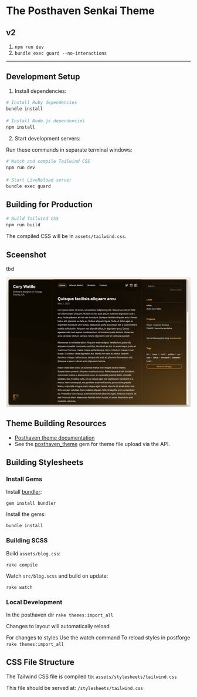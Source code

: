# The Posthaven Senkai Theme

## v2

1. `npm run dev`
1. `bundle exec guard --no-interactions`

---

## Development Setup

1. Install dependencies:
```bash
# Install Ruby dependencies
bundle install

# Install Node.js dependencies
npm install
```

2. Start development servers:

Run these commands in separate terminal windows:
```bash
# Watch and compile Tailwind CSS
npm run dev

# Start LiveReload server
bundle exec guard
```


## Building for Production

```bash
# Build Tailwind CSS
npm run build
```

The compiled CSS will be in `assets/tailwind.css`.


## Sceenshot

tbd

![Screenshot](/assets/screenshot.png?raw=true)

## Theme Building Resources

* [Posthaven theme documentation](http://theme-docs.posthaven.com/)
* See the [posthaven_theme](https://github.com/posthaven/posthaven_theme) gem for theme file upload via the API.


## Building Stylesheets

### Install Gems

Install [bundler](http://bundler.io):

```
gem install bundler
```

Install the gems:

```
bundle install
```

### Building SCSS

Build `assets/blog.css`:

```
rake compile
```

Watch `src/blog.scss` and build on update:

```
rake watch
```


### Local Development
In the posthaven dir
`rake themes:import_all`

Changes to layout will automatically reload

For changes to styles
Use the watch command
To reload styles in postforge
`rake themes:import_all`

## CSS File Structure

The Tailwind CSS file is compiled to:
`assets/stylesheets/tailwind.css`

This file should be served at:
`/stylesheets/tailwind.css`
